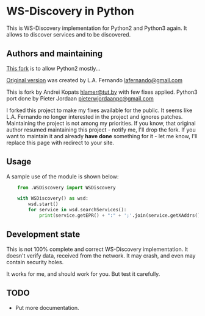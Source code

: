 WS-Discovery in Python
======================
This is WS-Discovery implementation for Python2 and Python3 again.
It allows to discover services and to be discovered.

Authors and maintaining
-----------------------

[This fork](https://github.com/jn0/python-ws-discovery) is to allow Python2 mostly...

[Original version](http://code.google.com/p/python-ws-discovery/) was created by L.A. Fernando <lafernando@gmail.com>

This is fork by Andrei Kopats <hlamer@tut.by> with few fixes applied. Python3 port done by Pieter Jordaan <pieterwjordaanpc@gmail.com>

I forked this project to make my fixes available for the public. It seems like L.A. Fernando no longer interested in the project and ignores patches.
Maintaining the project is not among my priorities. If you know, that original author resumed maintaining this project - notify me, I'll drop the fork. If you want to maintain it and already **have done** something for it - let me know, I'll replace this page with redirect to your site.

Usage
-----

A sample use of the module is shown below:
```python
    from .WSDiscovery import WSDiscovery

    with WSDiscovery() as wsd:
        wsd.start()
        for service in wsd.searchServices():
            print(service.getEPR() + ":" + ';'.join(service.getXAddrs()))
```

Development state
-----------------
This is not 100% complete and correct WS-Discovery implementation. It doesn't verify data, received from the network. It may crash, and even may contain security holes. 

It works for me, and should work for you. But test it carefully.

TODO
----

* Put more documentation.
